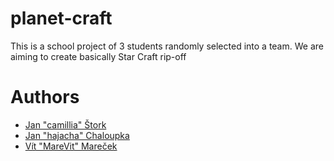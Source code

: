 # planet-craft

This is a school project of 3 students randomly selected into a team.
We are aiming to create basically Star Craft rip-off





# Authors

- [Jan "camillia" Štork](https://github.com/JanStork)
- [Jan "hajacha" Chaloupka](https://github.com/ChaloupkaJan)
- [Vít "MareVit" Mareček](https://github.com/VitMarecek)
